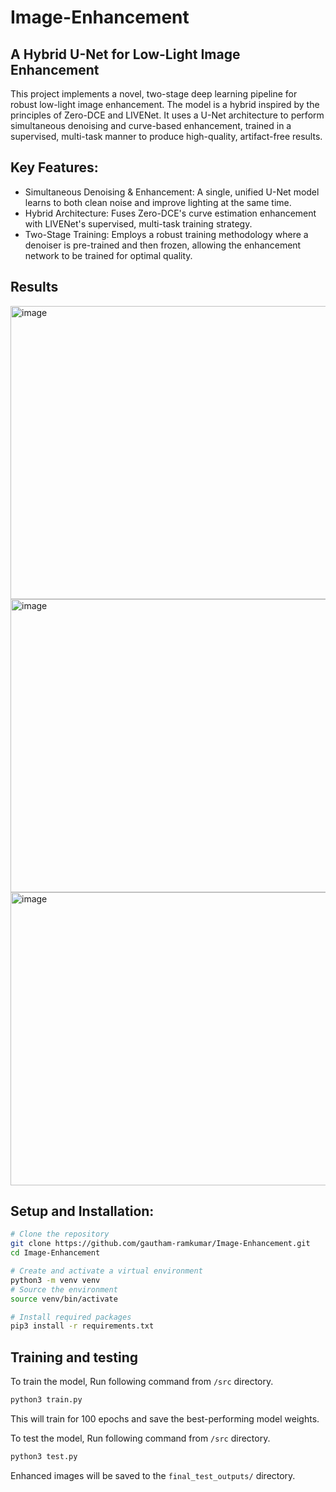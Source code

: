 # Image-Enhancement
## A Hybrid U-Net for Low-Light Image Enhancement
This project implements a novel, two-stage deep learning pipeline for robust low-light image enhancement. The model is a hybrid inspired by the principles of Zero-DCE and LIVENet. It uses a U-Net architecture to perform simultaneous denoising and curve-based enhancement, trained in a supervised, multi-task manner to produce high-quality, artifact-free results.

## Key Features:
- Simultaneous Denoising & Enhancement: A single, unified U-Net model learns to both clean noise and improve lighting at the same time.
- Hybrid Architecture: Fuses Zero-DCE's curve estimation enhancement with LIVENet's supervised, multi-task training strategy.
- Two-Stage Training: Employs a robust training methodology where a denoiser is pre-trained and then frozen, allowing the enhancement network to be trained for optimal quality.

## Results
<img width="1701" height="469" alt="image" src="https://github.com/user-attachments/assets/2ebcb1a6-17ef-4e51-9790-c933e7d48a96" />
<img width="1701" height="469" alt="image" src="https://github.com/user-attachments/assets/e715d0ce-8282-4954-b787-bfe213d5feb3" />
<img width="1701" height="469" alt="image" src="https://github.com/user-attachments/assets/5aca0e35-df75-4715-a725-fe8a731a2cc9" />

## Setup and Installation:
```bash
# Clone the repository
git clone https://github.com/gautham-ramkumar/Image-Enhancement.git
cd Image-Enhancement

# Create and activate a virtual environment
python3 -m venv venv
# Source the environment
source venv/bin/activate

# Install required packages
pip3 install -r requirements.txt
```

## Training and testing
To train the model, Run following command from ```/src``` directory.
```bash
python3 train.py
```
This will train for 100 epochs and save the best-performing model weights. 

To test the model, Run following command from ```/src``` directory.
```bash
python3 test.py
```
Enhanced images will be saved to the ```final_test_outputs/``` directory.
